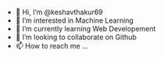 - 👋 Hi, I’m @keshavthakur69
- 👀 I’m interested in Machine Learning
- 🌱 I’m currently learning Web Developement
- 💞️ I’m looking to collaborate on Github
- 📫 How to reach me ...

<!---
keshavthakur69/keshavthakur69 is a ✨ special ✨ repository because its `README.md` (this file) appears on your GitHub profile.
You can click the Preview link to take a look at your changes.
--->
